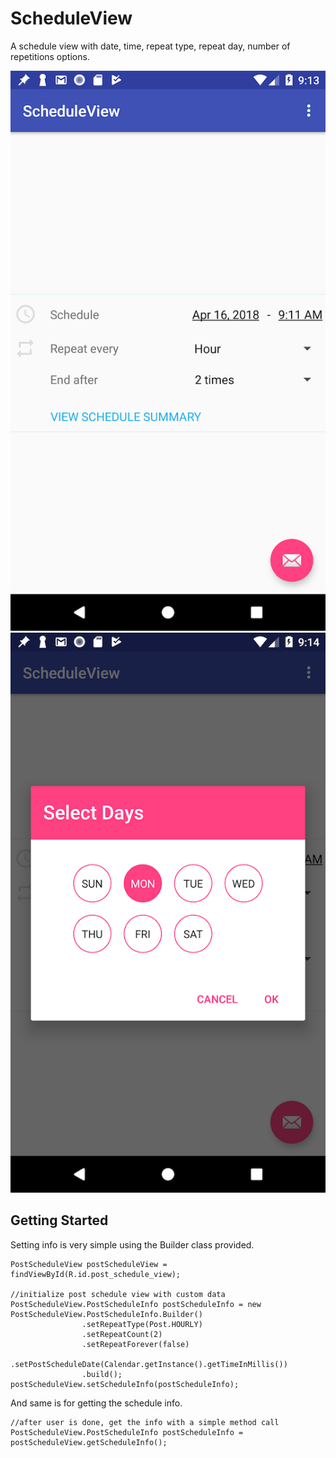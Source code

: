# ScheduleView
A schedule view with date, time, repeat type, repeat day, number of repetitions options. 

![normal-screenshot](demo/screenshot-normal.png)![normal-screenshot](demo/screenshot-day-selection.png)

## Getting Started

Setting info is very simple using the Builder class provided.

```
PostScheduleView postScheduleView = findViewById(R.id.post_schedule_view);

//initialize post schedule view with custom data
PostScheduleView.PostScheduleInfo postScheduleInfo = new PostScheduleView.PostScheduleInfo.Builder()
                .setRepeatType(Post.HOURLY)
                .setRepeatCount(2)
                .setRepeatForever(false)
                .setPostScheduleDate(Calendar.getInstance().getTimeInMillis())
                .build();
postScheduleView.setScheduleInfo(postScheduleInfo);
```

And same is for getting the schedule info.

```
//after user is done, get the info with a simple method call
PostScheduleView.PostScheduleInfo postScheduleInfo = postScheduleView.getScheduleInfo();
```